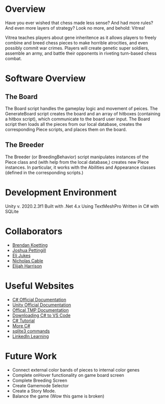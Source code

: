 # Overview

Have you ever wished that chess made less sense? And had more rules? And even more layers of strategy? Look no more, and behold: Vitrea!

Vitrea teaches players about gene inheritence as it allows players to freely combine and breed chess pieces to make horrible atrocities, and even possibly commit war crimes. Players will create genetic super soldiers, assemble an army, and battle their opponents in riveting turn-based chess combat.

# Software Overview

## The Board

The Board script handles the gameplay logic and movement of peices. The GenerateBoard script creates the board and an array of hitboxes (containing a hitbox script), which communicate to the board user input. The Board script then loads all the pieces from our local database, creates the corresponding Piece scripts, and places them on the board.

## The Breeder

The Breeder (or BreedingBehavior) script manipulates instances of the Piece class and (with help from the local database,) creates new Piece instances. In particular, it works with the Abilities and Appearance classes (defined in the corresponding scripts.)

# Development Environment

Unity v. 2020.2.3f1
Built with .Net 4.x
Using TextMeshPro
Written in C# with SQLite

# Collaborators

* [Brendan Koetting](https://github.com/Bren585)
* [Joshua Pettingill](https://github.com/JPNobody)
* [Eli Jukes](https://github.com/JukeOfHazzard)
* [Nicholas Cable](https://github.com/watercable76)
* [Elijah Harrison](https://github.com/ehrrsn7)


# Useful Websites

* [C# Official Documentation](docs.microsoft.com)
* [Unity Official Documentation](docs.unity3d.com)
* [Offical TMP Documentation](http://digitalnativestudios.com/textmeshpro/docs/)
* [Downloading C# to VS Code](https://code.visualstudio.com/docs/languages/csharp)  
* [C# Tutorial](https://docs.microsoft.com/en-us/dotnet/core/tutorials/with-visual-studio-code)  
* [More C#](https://docs.microsoft.com/en-us/dotnet/csharp/tour-of-csharp/)  
* [sqlite3 commands](https://docs.microsoft.com/en-us/dotnet/api/microsoft.data.sqlite?view=msdata-sqlite-5.0.0)
* [LinkedIn Learning](https://www.linkedin.com/learning/learning-c-sharp-3/a-hello-world-application?u=2153100)

# Future Work

* Connect external color bands of pieces to internal color genes
* Complete onHover functionality on game board screen
* Complete Breeding Screen
* Create Gamemode Selector
* Create a Story Mode.
* Balance the game (Wow this game is broken)
